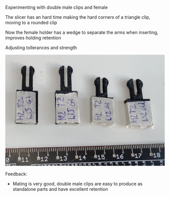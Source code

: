 Experimenting with double male clips and female

The slicer has an hard time making the hard corners of a triangle clip, moving to a rounded clip

Now the female holder has a wedge to separate the arms when inserting, improves holding retention

Adjusting tollerances and strength

![](4-Round_Clips.jpg)

Feedback:
- Mating is very good, double male clips are easy to produce as standalone parts and have excellent retention
